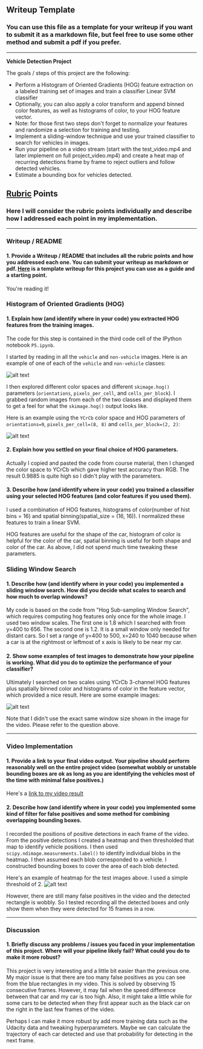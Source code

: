 ## Writeup Template
### You can use this file as a template for your writeup if you want to submit it as a markdown file, but feel free to use some other method and submit a pdf if you prefer.

---

**Vehicle Detection Project**

The goals / steps of this project are the following:

* Perform a Histogram of Oriented Gradients (HOG) feature extraction on a labeled training set of images and train a classifier Linear SVM classifier
* Optionally, you can also apply a color transform and append binned color features, as well as histograms of color, to your HOG feature vector. 
* Note: for those first two steps don't forget to normalize your features and randomize a selection for training and testing.
* Implement a sliding-window technique and use your trained classifier to search for vehicles in images.
* Run your pipeline on a video stream (start with the test_video.mp4 and later implement on full project_video.mp4) and create a heat map of recurring detections frame by frame to reject outliers and follow detected vehicles.
* Estimate a bounding box for vehicles detected.

[//]: # (Image References)
[image1]: ./images/car_not_car.png
[image2]: ./images/HOG_example.png
[image3]: ./images/normalized_features.png
[image4]: ./images/classifier_test.png
[image5]: ./images/heatmap.png
[image6]: ./examples/labels_map.png
[image7]: ./examples/output_bboxes.png
[video1]: ./output.mp4

## [Rubric](https://review.udacity.com/#!/rubrics/513/view) Points

### Here I will consider the rubric points individually and describe how I addressed each point in my implementation.  

---

### Writeup / README

#### 1. Provide a Writeup / README that includes all the rubric points and how you addressed each one.  You can submit your writeup as markdown or pdf.  [Here](https://github.com/udacity/CarND-Vehicle-Detection/blob/master/writeup_template.md) is a template writeup for this project you can use as a guide and a starting point.  

You're reading it!

### Histogram of Oriented Gradients (HOG)

#### 1. Explain how (and identify where in your code) you extracted HOG features from the training images.

The code for this step is contained in the third code cell of the IPython notebook `P5.ipynb`.

I started by reading in all the `vehicle` and `non-vehicle` images.  Here is an example of one of each of the `vehicle` and `non-vehicle` classes:

![alt text][image1]

I then explored different color spaces and different `skimage.hog()` parameters (`orientations`, `pixels_per_cell`, and `cells_per_block`).  I grabbed random images from each of the two classes and displayed them to get a feel for what the `skimage.hog()` output looks like.


Here is an example using the `YCrCb` color space and HOG parameters of `orientations=9`, `pixels_per_cell=(8, 8)` and `cells_per_block=(2, 2)`:

![alt text][image2]



#### 2. Explain how you settled on your final choice of HOG parameters.

Actually I copied and pasted the code from course material, then I changed the color space to YCrCb which gave higher test accuracy than RGB. The result 0.9885 is quite high so I didn't play with the parameters.

#### 3. Describe how (and identify where in your code) you trained a classifier using your selected HOG features (and color features if you used them).

I used a combination of HOG features, histograms of color(number of hist bins = 16) and spatial binning(spatial_size = (16, 16)). I normalized these features to train a linear SVM.

HOG features are useful for the shape of the car, histogram of color is helpful for the color of the car, spatial binning is useful for both shape and color of the car. As above, I did not spend much time tweaking these parameters.


### Sliding Window Search

#### 1. Describe how (and identify where in your code) you implemented a sliding window search.  How did you decide what scales to search and how much to overlap windows?

My code is based on the code from "Hog Sub-sampling Window Search", which requires computing hog features only once for the whole image. I used two window scales. The first one is 1.8 which I searched with from y=400 to 656. The second one is 1.2. It is a small window only needed for distant cars. So I set a range of y=400 to 500, x=240 to 1040 because when a car is at the rightmost or leftmost of x axis is likely to be near my car.  


#### 2. Show some examples of test images to demonstrate how your pipeline is working.  What did you do to optimize the performance of your classifier?

Ultimately I searched on two scales using YCrCb 3-channel HOG features plus spatially binned color and histograms of color in the feature vector, which provided a nice result.  Here are some example images:

![alt text][image4]

Note that I didn't use the exact same window size shown in the image for the video. Please refer to the question above.

---

### Video Implementation

#### 1. Provide a link to your final video output.  Your pipeline should perform reasonably well on the entire project video (somewhat wobbly or unstable bounding boxes are ok as long as you are identifying the vehicles most of the time with minimal false positives.)
Here's a [link to my video result](./output.mp4)


#### 2. Describe how (and identify where in your code) you implemented some kind of filter for false positives and some method for combining overlapping bounding boxes.

I recorded the positions of positive detections in each frame of the video.  From the positive detections I created a heatmap and then thresholded that map to identify vehicle positions.  I then used `scipy.ndimage.measurements.label()` to identify individual blobs in the heatmap.  I then assumed each blob corresponded to a vehicle.  I constructed bounding boxes to cover the area of each blob detected.

Here's an example of heatmap for the test images above. I used a simple threshold of 2.
![alt text][image5]

However, there are still many false positives in the video and the detected rectangle is wobbly. So I tested recording all the detected boxes and only show them when they were detected for 15 frames in a row.


---

### Discussion

#### 1. Briefly discuss any problems / issues you faced in your implementation of this project.  Where will your pipeline likely fail?  What could you do to make it more robust?

This project is very interesting and a little bit easier than the previous one. My major issue is that there are too many false positives as you can see from the blue rectangles in my video. This is solved by observing 15 consecutive frames. However, it may fail when the speed difference between that car and my car is too high. Also, it might take a little while for some cars to be detected when they first appear such as the black car on the right in the last few frames of the video.

Perhaps I can make it more robust by add more training data such as the Udacity data and tweaking hyperparameters. Maybe we can calculate the trajectory of each car detected and use that probability for detecting in the next frame. 
